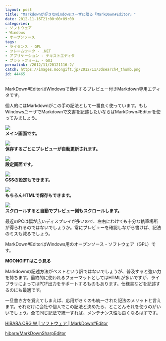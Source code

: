 ```yaml
---
layout: post
title: "Markdownが好きなWindowsユーザに贈る「MarkDown#Editor」"
date: 2012-11-16T21:00:00+09:00
categories:
- ソフトウェア
- Windows
- オープンソース
tags: 
- ライセンス - GPL
- フレームワーク - .NET
- アプリケーション - テキストエディタ
- プラットフォーム - GUI
permalink: /2012/11/20121116-2/
catch: https://images.moongift.jp/2012/11/3dsearch4_thumb.png
id: 44465
---
```

MarkDown#EditorはWindowsで動作するプレビュー付きMarkdown専用エディタです。

  

個人的にはMarkdownがこの手の記法として一番良く使っています。もしWindowsユーザでMarkdownで文書を記述したいならばMarkDown#Editorを使ってみましょう。

  

[![](https://images.moongift.jp/2012/11/3dsearch1_thumb.png)](https://images.moongift.jp/2012/11/3dsearch1.png)  
**メイン画面です。**

  

[![](https://images.moongift.jp/2012/11/3dsearch2_thumb.png)](https://images.moongift.jp/2012/11/3dsearch2.png)  
**保存するごとにプレビューが自動更新されます。**

  

[![](https://images.moongift.jp/2012/11/3dsearch3_thumb.png)](https://images.moongift.jp/2012/11/3dsearch3.png)  
**設定画面です。**

  

[![](https://images.moongift.jp/2012/11/3dsearch4_thumb.png)](https://images.moongift.jp/2012/11/3dsearch4.png)  
**CSSの設定もできます。**

  

[![](https://images.moongift.jp/2012/11/3dsearch5_thumb.png)](https://images.moongift.jp/2012/11/3dsearch5.png)  
**もちろんHTMLで保存もできます。**

  

[![](https://images.moongift.jp/2012/11/3dsearch6_thumb.png)](https://images.moongift.jp/2012/11/3dsearch6.png)  
**スクロールすると自動でプレビュー側もスクロールします。**

  

最近のPCは幅が広いディスプレイが多いので、左右にわけても十分な執筆場所が得られるのではないでしょうか。常にプレビューを確認しながら書けば、記法のミスも減るでしょう。

  

MarkDown#EditorはWindows用のオープンソース・ソフトウェア（GPL）です。

  
  
  

**MOONGIFTはこう見る**

  

Markdownの記述方法がベストという訳ではないでしょうが、普及すると強い力を持ちます。最終的に使われるフォーマットとしてはHTMLが多いですが、ライブラリによってはPDF出力をサポートするものもあります。仕様書などを記述するのにも最適です。

  

一旦書き方を覚えてしまえば、応用がきくのも統一された記法のメリットと言えます。それだけに会社や個人でこの記法と決めたら、とことんそれを使うのがいいでしょう。全て同じ記法で統一すれば、メンテナンス性も良くなるはずです。

  

[HIBARA.ORG W&nbsp;|&nbsp;ソフトウェア&nbsp;|&nbsp;MarkDown#Editor](http://hibara.org/software/markdownsharpeditor/)

  

[hibara/MarkDownSharpEditor](https://github.com/hibara/MarkDownSharpEditor)

